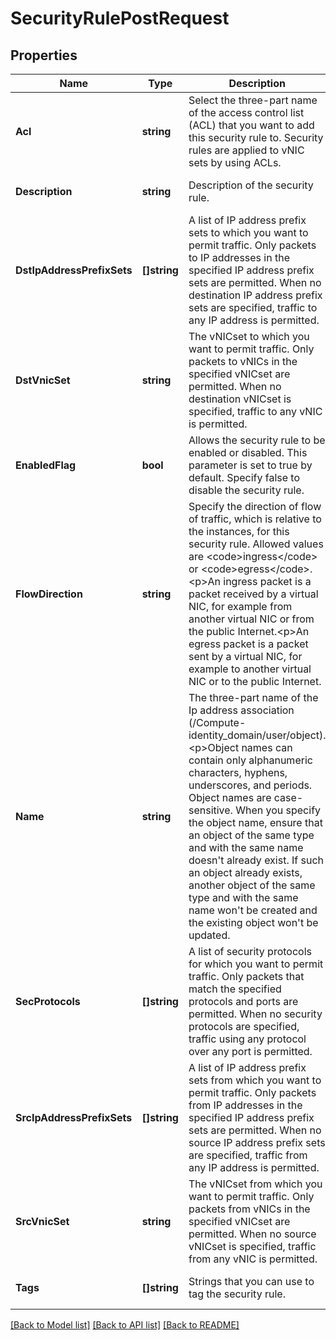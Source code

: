 # SecurityRulePostRequest

## Properties
Name | Type | Description | Notes
------------ | ------------- | ------------- | -------------
**Acl** | **string** | Select the three-part name of the access control list (ACL) that you want to add this security rule to. Security rules are applied to vNIC sets by using ACLs. | [optional] [default to null]
**Description** | **string** | Description of the security rule. | [optional] [default to null]
**DstIpAddressPrefixSets** | **[]string** | A list of IP address prefix sets to which you want to permit traffic. Only packets to IP addresses in the specified IP address prefix sets are permitted. When no destination IP address prefix sets are specified, traffic to any IP address is permitted. | [optional] [default to null]
**DstVnicSet** | **string** | The vNICset to which you want to permit traffic. Only packets to vNICs in the specified vNICset are permitted. When no destination vNICset is specified, traffic to any vNIC is permitted. | [optional] [default to null]
**EnabledFlag** | **bool** | Allows the security rule to be enabled or disabled. This parameter is set to true by default. Specify false to disable the security rule. | [optional] [default to null]
**FlowDirection** | **string** |  Specify the direction of flow of traffic, which is relative to the instances, for this security rule. Allowed values are &lt;code&gt;ingress&lt;/code&gt; or &lt;code&gt;egress&lt;/code&gt;.&lt;p&gt;An ingress packet is a packet received by a virtual NIC, for example from another virtual NIC or from the public Internet.&lt;p&gt;An egress packet is a packet sent by a virtual NIC, for example to another virtual NIC or to the public Internet. | [default to null]
**Name** | **string** | The three-part name of the Ip address association (/Compute-identity_domain/user/object).&lt;p&gt;Object names can contain only alphanumeric characters, hyphens, underscores, and periods. Object names are case-sensitive. When you specify the object name, ensure that an object of the same type and with the same name doesn&#39;t already exist. If such an object already exists, another object of the same type and with the same name won&#39;t be created and the existing object won&#39;t be updated. | [default to null]
**SecProtocols** | **[]string** | A list of security protocols for which you want to permit traffic. Only packets that match the specified protocols and ports are permitted. When no security protocols are specified, traffic using any protocol over any port is permitted. | [optional] [default to null]
**SrcIpAddressPrefixSets** | **[]string** | A list of IP address prefix sets from which you want to permit traffic. Only packets from IP addresses in the specified IP address prefix sets are permitted. When no source IP address prefix sets are specified, traffic from any IP address is permitted. | [optional] [default to null]
**SrcVnicSet** | **string** | The vNICset from which you want to permit traffic. Only packets from vNICs in the specified vNICset are permitted. When no source vNICset is specified, traffic from any vNIC is permitted. | [optional] [default to null]
**Tags** | **[]string** | Strings that you can use to tag the security rule. | [optional] [default to null]

[[Back to Model list]](../README.md#documentation-for-models) [[Back to API list]](../README.md#documentation-for-api-endpoints) [[Back to README]](../README.md)


